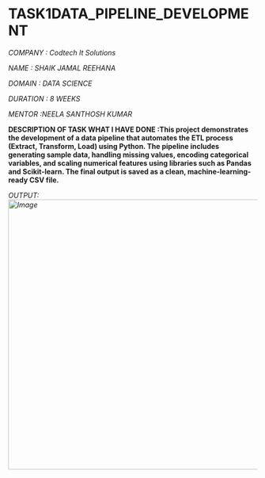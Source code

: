 # TASK1DATA_PIPELINE_DEVELOPMENT

*COMPANY : Codtech It Solutions*

*NAME : SHAIK JAMAL REEHANA*

*DOMAIN : DATA SCIENCE*

*DURATION : 8 WEEKS*

*MENTOR :NEELA SANTHOSH KUMAR*

**DESCRIPTION OF TASK WHAT I HAVE DONE :This project demonstrates the development of a data pipeline that automates the ETL process (Extract, Transform, Load) using Python. The pipeline includes generating sample data, handling missing values, encoding categorical variables, and scaling numerical features using libraries such as Pandas and Scikit-learn. The final output is saved as a clean, machine-learning-ready CSV file.**

*OUTPUT:<img width="780" height="545" alt="Image" src="https://github.com/user-attachments/assets/66b9e5dc-84de-46d9-be29-17d692f1f965" />*


